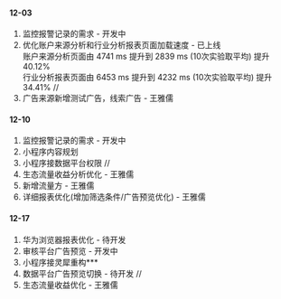 #### 12-03
1. 监控报警记录的需求 - 开发中
2. 优化账户来源分析和行业分析报表页面加载速度 - 已上线  
账户来源分析页面由 4741 ms 提升到 2839 ms (10次实验取平均) 提升 40.12%  
行业分析报表页面由 6453 ms 提升到 4232 ms (10次实验取平均) 提升 34.41%
//
1. 广告来源新增测试广告，线索广告 - 王雅儒

#### 12-10
1. 监控报警记录的需求 - 开发中
2. 小程序内容规划
3. 小程序接数据平台权限
//
1. 生态流量收益分析优化 - 王雅儒
2. 新增流量方 - 王雅儒
3. 详细报表优化(增加筛选条件/广告预览优化) - 王雅儒

#### 12-17
1. 华为浏览器报表优化 - 待开发
2. 审核平台广告预览 - 开发中
3. 小程序接灵犀重构***
4. 数据平台广告预览切换 - 待开发
//
1. 生态流量收益优化 - 王雅儒